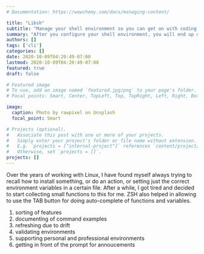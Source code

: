 ```yaml
---
# Documentation: https://wowchemy.com/docs/managing-content/

title: "Libsh"
subtitle: "Manage your shell environment so you can get on with coding."
summary: "After you configure your shell environment, you will end up doing it again. End the loop and set it once."
authors: []
tags: ['cli']
categories: []
date: 2020-10-09T04:20:49-07:00
lastmod: 2020-10-09T04:20:49-07:00
featured: true
draft: false

# Featured image
# To use, add an image named `featured.jpg/png` to your page's folder.
# Focal points: Smart, Center, TopLeft, Top, TopRight, Left, Right, BottomLeft, Bottom, BottomRight.

image:
  caption: Photo by rawpixel on Unsplash
  focal_point: Smart

# Projects (optional).
#   Associate this post with one or more of your projects.
#   Simply enter your project's folder or file name without extension.
#   E.g. `projects = ["internal-project"]` references `content/project/deep-learning/index.md`.
#   Otherwise, set `projects = []`.
projects: []
---
```


Over the years of working with Linux, I have found myself always trying to recall how to install something, or do
an action, or setting just the correct environment variables in a certain file. After a while, I got tired and
decided to start collecting small functions to this for me. ZSH also helped in allowing to use the TAB button
for doing auto-complete of functions and variables.

1. sorting of features
2. documenting of command examples
3. refreshing due to drift
4. validating environments
5. supporting personal and professional environments
6. getting in front of the prompt for annoucements


